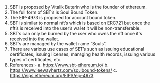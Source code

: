1. SBT is proposed by Vitalik Buterin who is the founder of ethereum.
2. The full form of SBT’s is Soul Bound Token.
3. The EIP-4973 is proposed for account bound token.
4. SBT is similar to normal nft’s which is based on ERC721 but once the nft’s is received into the user’s wallet it will be non-transferable.
5. SBT’s can only be burned by the user who owns the nft once it's received into the wallet.
6. SBT’s are managed by the wallet name “Souls”.
7. There are various use cases of SBT’s such as issuing educational certificates, issuing licenses, managing health records, issuing various types of certificates, etc.
8. References:- 
  a. https://www.sbt-ethereum.io/
  b. https://www.leewayhertz.com/soulbound-tokens/
  c. https://eips.ethereum.org/EIPS/eip-4973
